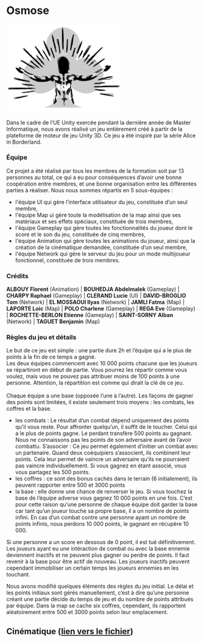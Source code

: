 # Osmose 
<img src="data/logoProjetOsmose.png" width="300">

Dans le cadre de l’UE Unity exercée pendant la dernière année de Master Informatique, nous avons
réalisé un jeu entièrement créé à partir de la plateforme de moteur de jeu Unity 3D.
Ce jeu a été inspiré par la série Alice in Borderland.

### Équipe
Ce projet a été réalisé par tous les membres de la formation soit par 13 personnes au total, ce qui
a eu pour conséquences d’avoir une bonne coopération entre membres, et une bonne organisation
entre les différentes parties à réaliser.
Nous nous sommes répartis en 5 sous-équipes : 
 - l'équipe UI qui gère l’interface utilisateur du jeu, constituée d’un seul membre,
 - l'équipe Map ui gère toute la modélisation de la map ainsi que ses matériaux et ses effets spéciaux, constituée de trois membres,
 - l'équipe Gameplay qui gère toutes les fonctionnalités du joueur dont le score et le son du jeu, constituée de cinq membres,
 - l'équipe Animation qui gère toutes les animations du joueur, ainsi que la création de la cinématique demandée, constituée d’un seul membre,
 - l'équipe Network qui gère le serveur du jeu pour un mode multijoueur fonctionnel, constituée de trois membres.

### Crédits
**ALBOUY Florent** (Animation) |
**BOUHEDJA Abdelmalek** (Gameplay) |
**CHARPY Raphael** (Gameplay) |
**CLERAND Lucie** (UI) |
**DAVID-BROGLIO Tom** (Network) |
**EL MOSSAOUI Ilyas** (Network) |
**JAMLI Fatma** (Map) |
**LAPORTE Loic** (Map) |
**POLO Charlene** (Gameplay) |
**REGA Eve** (Gameplay) |
**ROCHETTE-BERLON Etienne** (Gameplay) |
**SAINT-SORNY Alban** (Network) |
**TAGUET Benjamin** (Map)

### Règles du jeu et détails
Le but de ce jeu est simple : une partie dure 2h et l’équipe qui a le plus de points à la fin de ce temps a gagné.<br>
Les deux équipes commencent avec 10 000 points chacune que les joueurs se répartiront en début de partie. Vous pourrez les répartir comme vous voulez, mais vous ne
pouvez pas attribuer moins de 100 points à une personne. Attention, la répartition est comme qui dirait la clé de ce jeu.<br><br>
Chaque équipe a une base (opposée l’une à l’autre). Les façons de gagner des points sont limitées,
il existe seulement trois moyens : les combats, les coffres et la base.<br>
- les combats : Le résultat d’un combat dépend uniquement des points qu’il vous reste. Pour
affronter quelqu’un, il suffit de le toucher. Celui qui a le plus de points gagne. Le perdant
transfère 500 points au gagnant. Nous ne connaissons pas les points de son adversaire avant de
l’avoir combattu. S’associer : Ce jeu permet également d’initier un combat avec un partenaire.
Quand deux coéquipiers s’associent, ils combinent leur points. Cela leur permet de vaincre un
adversaire qu’ils ne pourraient pas vaincre individuellement. Si vous gagnez en étant associé,
vous vous partagez les 500 points.
- les coffres : ce sont des bonus cachés dans le terrain (6 initialement), ils peuvent rapporter entre 500 et 3000 points
- la base : elle donne une chance de renverser le jeu. Si vous touchez la base de l’équipe adverse
vous gagnez 10 000 points en une fois. C’est pour cette raison qu’une personne de chaque
équipe doit garder la base car tant qu’un joueur touche sa propre base, il a un nombre de
points infini. En cas d’un combat contre une personne ayant un nombre de points infinis,
nous perdons 10 000 points, le gagnant en récupère 10 000.

Si une personne a un score en dessous de 0 point, il est tué définitivement.
Les joueurs ayant eu une intéraction de combat ou avec la base ennemie deviennent inactifs et
ne peuvent plus gagner ou perdre de points. Il faut revenir à la base pour être actif de nouveau. Les joueurs inactifs peuvent cependant immobiliser un certain temps les joueurs ennemies en les touchant.


Nous avons modifié quelques éléments des règles du jeu initial. Le délai et les points initiaux sont
gérés manuellement, c’est à dire qu’une personne créant une partie décide du temps de jeu et du
nombre de points attribués par équipe. Dans la map se cache six coffres, cependant, ils rapportent
aléatoirement entre 500 et 3000 points selon leur emplacement.

## Cinématique ([lien vers le fichier](Assets/Animation/Cinematic.compressed.mp4))

